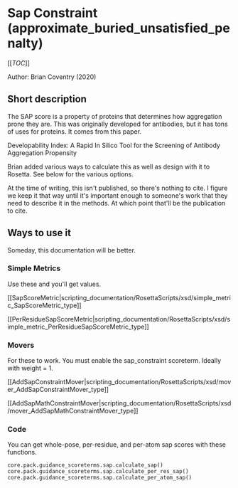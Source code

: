# Sap Constraint (approximate_buried_unsatisfied_penalty) 

[[_TOC_]]

Author: Brian Coventry (2020)

## Short description

The SAP score is a property of proteins that determines how aggregation prone they are. This was originally developed for antibodies, but it has tons of uses for proteins. It comes from this paper.

Developability Index: A Rapid In Silico Tool for the Screening of Antibody Aggregation Propensity


Brian added various ways to calculate this as well as design with it to Rosetta. See below for the various options.


At the time of writing, this isn't published, so there's nothing to cite. I figure we keep it that way until it's important enough to someone's work that they need to describe it in the methods. At which point that'll be the publication to cite.


## Ways to use it

Someday, this documentation will be better.

### Simple Metrics

Use these and you'll get values.

[[SapScoreMetric|scripting_documentation/RosettaScripts/xsd/simple_metric_SapScoreMetric_type]]

[[PerResidueSapScoreMetric|scripting_documentation/RosettaScripts/xsd/simple_metric_PerResidueSapScoreMetric_type]]

### Movers

For these to work. You must enable the sap_constraint scoreterm. Ideally with weight = 1.

[[AddSapConstraintMover|scripting_documentation/RosettaScripts/xsd/mover_AddSapConstraintMover_type]]

[[AddSapMathConstraintMover|scripting_documentation/RosettaScripts/xsd/mover_AddSapMathConstraintMover_type]]


### Code

You can get whole-pose, per-residue, and per-atom sap scores with these functions.

```
core.pack.guidance_scoreterms.sap.calculate_sap()
core.pack.guidance_scoreterms.sap.calculate_per_res_sap()
core.pack.guidance_scoreterms.sap.calculate_per_atom_sap()
```
